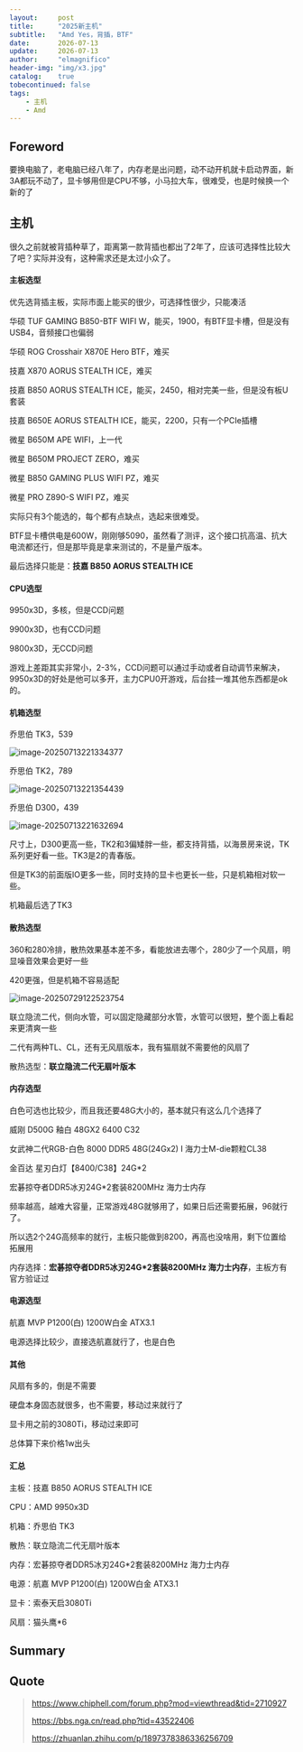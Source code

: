 ```yaml
---
layout:     post
title:      "2025新主机"
subtitle:   "Amd Yes，背插，BTF"
date:       2026-07-13
update:     2026-07-13
author:     "elmagnifico"
header-img: "img/x3.jpg"
catalog:    true
tobecontinued: false
tags:
    - 主机
    - Amd
---
```


## Foreword

要换电脑了，老电脑已经八年了，内存老是出问题，动不动开机就卡启动界面，新3A都玩不动了，显卡够用但是CPU不够，小马拉大车，很难受，也是时候换一个新的了



## 主机

很久之前就被背插种草了，距离第一款背插也都出了2年了，应该可选择性比较大了吧？实际并没有，这种需求还是太过小众了。



#### 主板选型

优先选背插主板，实际市面上能买的很少，可选择性很少，只能凑活

华硕 TUF GAMING B850-BTF WIFI W，能买，1900，有BTF显卡槽，但是没有USB4，音频接口也偏弱

华硕 ROG Crosshair X870E Hero BTF，难买



技嘉 X870 AORUS STEALTH ICE，难买

技嘉 B850 AORUS STEALTH ICE，能买，2450，相对完美一些，但是没有板U套装

技嘉 B650E AORUS STEALTH ICE，能买，2200，只有一个PCIe插槽



微星 B650M APE WIFI，上一代

微星 B650M PROJECT ZERO，难买

微星 B850 GAMING PLUS WIFI PZ，难买

微星 PRO Z890-S WIFI PZ，难买



实际只有3个能选的，每个都有点缺点，选起来很难受。

BTF显卡槽供电是600W，刚刚够5090，虽然看了测评，这个接口抗高温、抗大电流都还行，但是那毕竟是拿来测试的，不是量产版本。



最后选择只能是：**技嘉 B850 AORUS STEALTH ICE**



#### CPU选型

9950x3D，多核，但是CCD问题

9900x3D，也有CCD问题

9800x3D，无CCD问题

游戏上差距其实非常小，2-3%，CCD问题可以通过手动或者自动调节来解决，9950x3D的好处是他可以多开，主力CPU0开游戏，后台挂一堆其他东西都是ok的。



#### 机箱选型

乔思伯 TK3，539

![image-20250713221334377](https://img.elmagnifico.tech/static/upload/elmagnifico/202507132213516.png)

乔思伯 TK2，789

![image-20250713221354439](https://img.elmagnifico.tech/static/upload/elmagnifico/202507132213556.png)

乔思伯 D300，439

![image-20250713221632694](https://img.elmagnifico.tech/static/upload/elmagnifico/202507132216822.png)

尺寸上，D300更高一些，TK2和3偏矮胖一些，都支持背插，以海景房来说，TK系列更好看一些。TK3是2的青春版。

但是TK3的前面版IO更多一些，同时支持的显卡也更长一些，只是机箱相对软一些。



机箱最后选了TK3



#### 散热选型

360和280冷排，散热效果基本差不多，看能放进去哪个，280少了一个风扇，明显噪音效果会更好一些

420更强，但是机箱不容易适配

![image-20250729122523754](https://img.elmagnifico.tech/static/upload/elmagnifico/20250729122530923.png)

联立隐流二代，侧向水管，可以固定隐藏部分水管，水管可以很短，整个面上看起来更清爽一些

二代有两种TL、CL，还有无风扇版本，我有猫扇就不需要他的风扇了

散热选型：**联立隐流二代无扇叶版本**



#### 内存选型

白色可选也比较少，而且我还要48G大小的，基本就只有这么几个选择了

威刚 D500G 釉白 48GX2  6400 C32

女武神二代RGB-白色 8000 DDR5 48G(24Gx2) I 海力士M-die颗粒CL38

金百达 星刃白灯【8400/C38】24G*2

宏碁掠夺者DDR5冰刃24G*2套装8200MHz 海力士内存

频率越高，越难大容量，正常游戏48G就够用了，如果日后还需要拓展，96就行了。

所以选2个24G高频率的就行，主板只能做到8200，再高也没啥用，剩下位置给拓展用

内存选择：**宏碁掠夺者DDR5冰刃24G*2套装8200MHz 海力士内存**，主板方有官方验证过



#### 电源选型

航嘉 MVP P1200(白) 1200W白金 ATX3.1 



电源选择比较少，直接选航嘉就行了，也是白色



#### 其他

风扇有多的，倒是不需要

硬盘本身固态就很多，也不需要，移动过来就行了

显卡用之前的3080Ti，移动过来即可

总体算下来价格1w出头



#### 汇总

主板：技嘉 B850 AORUS STEALTH ICE

CPU：AMD 9950x3D

机箱：乔思伯 TK3

散热：联立隐流二代无扇叶版本

内存：宏碁掠夺者DDR5冰刃24G*2套装8200MHz 海力士内存

电源：航嘉 MVP P1200(白) 1200W白金 ATX3.1 

显卡：索泰天启3080Ti

风扇：猫头鹰*6



## Summary





## Quote

> https://www.chiphell.com/forum.php?mod=viewthread&tid=2710927
>
> https://bbs.nga.cn/read.php?tid=43522406
>
> https://zhuanlan.zhihu.com/p/1897378386336256709
